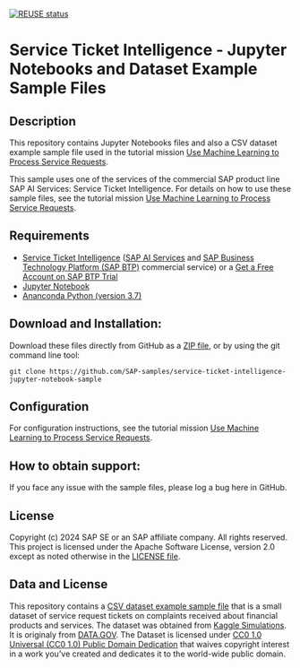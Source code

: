 [![REUSE status](https://api.reuse.software/badge/github.com/SAP-samples/service-ticket-intelligence-jupyter-notebook)](https://api.reuse.software/info/github.com/SAP-samples/service-ticket-intelligence-jupyter-notebook)

# Service Ticket Intelligence - Jupyter Notebooks and Dataset Example Sample Files

## Description

This repository contains Jupyter Notebooks files and also a CSV dataset example sample file used in the tutorial mission [Use Machine Learning to Process Service Requests](https://developers.sap.com/mission.cp-aibus-sti-service-requests.html#pathItem_1).

This sample uses one of the services of the commercial SAP product line SAP AI Services: Service Ticket Intelligence. For details on how to use these sample files, see the tutorial mission [Use Machine Learning to Process Service Requests](https://developers.sap.com/mission.cp-aibus-sti-service-requests.html#pathItem_1).

## Requirements

- [Service Ticket Intelligence](https://help.sap.com/stint) ([SAP AI Services](https://help.sap.com/ais) and [SAP Business Technology Platform (SAP BTP)](https://help.sap.com/docs/btp) commercial service) or a [Get a Free Account on SAP BTP Trial](https://developers.sap.com/tutorials/hcp-create-trial-account.html) 
- [Jupyter Notebook](https://www.dataquest.io/blog/jupyter-notebook-tutorial/)
- [Ananconda Python (version 3.7)](https://www.anaconda.com/products/individual)

## Download and Installation:

Download these files directly from GitHub as a [ZIP file](https://github.com/SAP-samples/service-ticket-intelligence-jupyter-notebook-sample/archive/master.zip), or by using the git command line tool:

    git clone https://github.com/SAP-samples/service-ticket-intelligence-jupyter-notebook-sample
  
## Configuration

For configuration instructions, see the tutorial mission [Use Machine Learning to Process Service Requests](https://developers.sap.com/mission.cp-aibus-sti-service-requests.html#pathItem_1).

## How to obtain support:

If you face any issue with the sample files, please log a bug here in GitHub.

## License

Copyright (c) 2024 SAP SE or an SAP affiliate company. All rights reserved. This project is licensed under the Apache Software License, version 2.0 except as noted otherwise in the [LICENSE file](/LICENSES/Apache-2.0.txt).

## Data and License

This repository contains a [CSV dataset example sample file](/datasets/complaint_clean.csv) that is a small dataset of service request tickets on complaints received about financial products and services. The dataset was obtained from [Kaggle Simulations](https://www.kaggle.com/sebastienverpile/consumercomplaintsdata/home?select=Consumer_Complaints.csv). It is originaly from [DATA.GOV](https://catalog.data.gov/dataset/consumer-complaint-database). The Dataset is licensed under [CC0 1.0 Universal (CC0 1.0) Public Domain Dedication](https://creativecommons.org/publicdomain/zero/1.0/) that waives copyright interest in a work you've created and dedicates it to the world-wide public domain.
